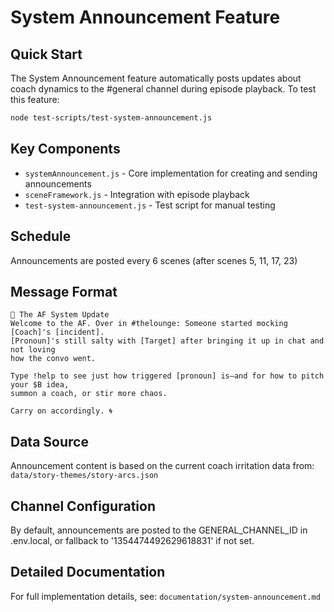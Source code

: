 # System Announcement Feature

## Quick Start
The System Announcement feature automatically posts updates about coach dynamics to the #general channel during episode playback. To test this feature:

```bash
node test-scripts/test-system-announcement.js
```

## Key Components
- `systemAnnouncement.js` - Core implementation for creating and sending announcements
- `sceneFramework.js` - Integration with episode playback
- `test-system-announcement.js` - Test script for manual testing

## Schedule
Announcements are posted every 6 scenes (after scenes 5, 11, 17, 23)

## Message Format
```
📢 The AF System Update
Welcome to the AF. Over in #thelounge: Someone started mocking [Coach]'s [incident]. 
[Pronoun]'s still salty with [Target] after bringing it up in chat and not loving 
how the convo went.

Type !help to see just how triggered [pronoun] is—and for how to pitch your $B idea, 
summon a coach, or stir more chaos.

Carry on accordingly. 🌀
```

## Data Source
Announcement content is based on the current coach irritation data from:
`data/story-themes/story-arcs.json`

## Channel Configuration
By default, announcements are posted to the GENERAL_CHANNEL_ID in .env.local, 
or fallback to '1354474492629618831' if not set.

## Detailed Documentation
For full implementation details, see:
`documentation/system-announcement.md` 